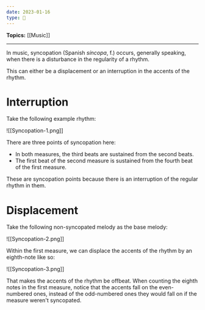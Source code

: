 ```yaml
---
date: 2023-01-16
type: 🧠
---
```


**Topics:** [[Music]]

---

In music, syncopation (Spanish _síncopa_, f.) occurs, generally speaking, when there is a disturbance in the regularity of a rhythm.

This can either be a displacement or an interruption in the accents of the rhythm.

# Interruption

Take the following example rhythm:

![[Syncopation-1.png]]

There are three points of syncopation here:

- In both measures, the third beats are sustained from the second beats.
- The first beat of the second measure is sustained from the fourth beat of the first measure.

These are syncopation points because there is an interruption of the regular rhythm in them.

# Displacement

Take the following non-syncopated melody as the base melody:

![[Syncopation-2.png]]

Within the first measure, we can displace the accents of the rhythm by an eighth-note like so:

![[Syncopation-3.png]]

That makes the accents of the rhythm be offbeat. When counting the eighth notes in the first measure, notice that the accents fall on the even-numbered ones, instead of the odd-numbered ones they would fall on if the measure weren't syncopated.
